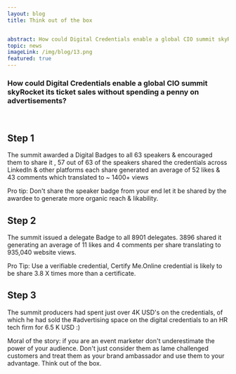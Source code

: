 ```yaml
---
layout: blog
title: Think out of the box


abstract: How could Digital Credentials enable a global CIO summit skyRocket its ticket sales without spending a penny on advertisements?
topic: news
imageLink: /img/blog/13.png
featured: true
---
```

### How could Digital Credentials enable a global CIO summit skyRocket its ticket sales without spending a penny on advertisements?
<br>

## Step 1
The summit awarded a Digital Badges to all 63 speakers & encouraged them to share it ,
57 out of 63 of the speakers shared the credentials across LinkedIn & other platforms each share generated an average of 52 likes & 43 comments which translated to ~ 1400+ views

Pro tip: Don't share the speaker badge from your end let it be shared by the awardee to generate more organic reach & likability.

## Step 2
The summit issued a delegate Badge to all 8901 delegates. 3896 shared it generating an average of 11 likes and 4 comments per share translating to 935,040 website views.

Pro Tip: Use a verifiable credential, Certify Me.Online credential is likely to be share 3.8 X times more than a certificate.


## Step 3
The summit producers had spent just over 4K USD's on the credentials, of which he had sold the #advertising space on the digital credentials to an HR tech firm for 6.5 K USD :)

Moral of the story: if you are an event marketer don't underestimate the power of your audience. Don't just consider them as lame challenged customers and treat them as your brand ambassador and use them to your advantage. Think out of the box.